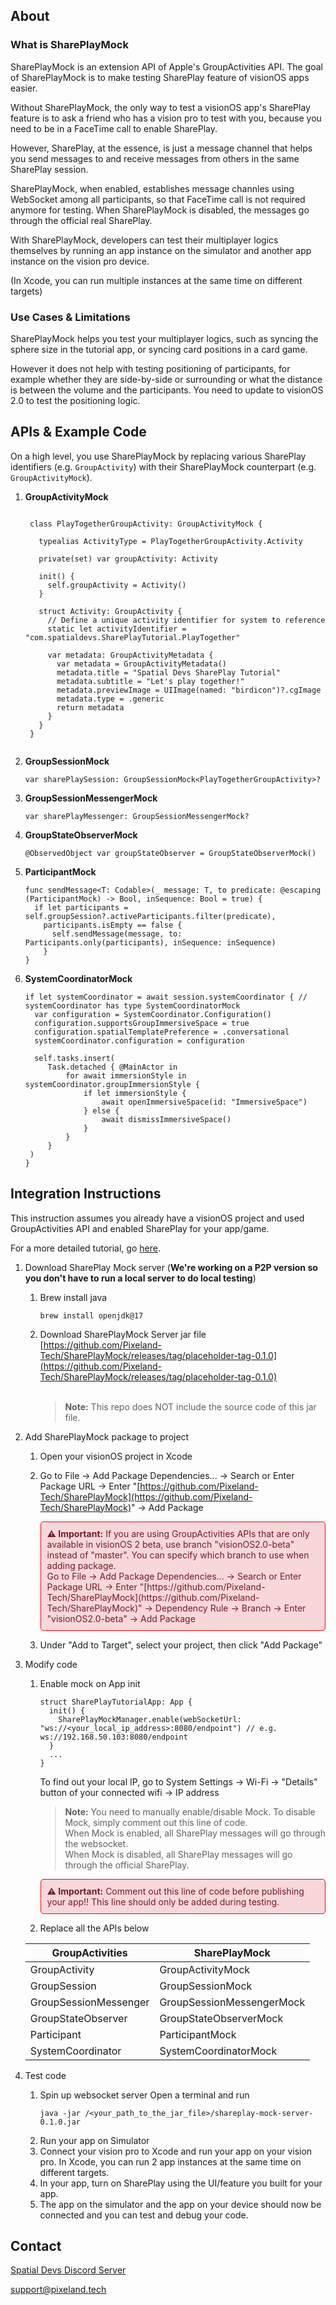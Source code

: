 ## About
### What is SharePlayMock
  SharePlayMock is an extension API of Apple's GroupActivities API. The goal of SharePlayMock is to make testing SharePlay feature of visionOS apps easier.

  Without SharePlayMock, the only way to test a visionOS app's SharePlay feature is to ask a friend who has a vision pro to test with you, because you need to be in a FaceTime call to enable SharePlay. 
  
  However, SharePlay, at the essence, is just a message channel that helps you send messages to and receive messages from others in the same SharePlay session. 
  
  SharePlayMock, when enabled, establishes message channles using WebSocket among all participants, so that FaceTime call is not required anymore for testing. When SharePlayMock is disabled, the messages go through the official real SharePlay.
  
  With SharePlayMock, developers can test their multiplayer logics themselves by running an app instance on the simulator and another app instance on the vision pro device. 
  
  (In Xcode, you can run multiple instances at the same time on different targets)

### Use Cases & Limitations
  SharePlayMock helps you test your multiplayer logics, such as syncing the sphere size in the tutorial app, or syncing card positions in a card game. 
  
  However it does not help with testing positioning of participants, for example whether they are side-by-side or surrounding or what the distance is between the volume and the participants. You need to update to visionOS 2.0 to test the positioning logic.

## APIs & Example Code

On a high level, you use SharePlayMock by replacing various SharePlay identifiers (e.g. `GroupActivity`) with their SharePlayMock counterpart (e.g. `GroupActivityMock`).

1. **GroupActivityMock**<br>
    <pre><code>
    class PlayTogetherGroupActivity: GroupActivityMock {
           
      typealias ActivityType = PlayTogetherGroupActivity.Activity
             
      private(set) var groupActivity: Activity
             
      init() {
        self.groupActivity = Activity()
      }
             
      struct Activity: GroupActivity {
        // Define a unique activity identifier for system to reference
        static let activityIdentifier = "com.spatialdevs.SharePlayTutorial.PlayTogether"
             
        var metadata: GroupActivityMetadata {
          var metadata = GroupActivityMetadata()
          metadata.title = "Spatial Devs SharePlay Tutorial"
          metadata.subtitle = "Let's play together!"
          metadata.previewImage = UIImage(named: "birdicon")?.cgImage
          metadata.type = .generic
          return metadata
        }
      }
    }
    </code></pre>
2. **GroupSessionMock**
   ```
   var sharePlaySession: GroupSessionMock<PlayTogetherGroupActivity>?
   ```
3. **GroupSessionMessengerMock**
    ```
    var sharePlayMessenger: GroupSessionMessengerMock?
    ```
4. **GroupStateObserverMock**
    ```
    @ObservedObject var groupStateObserver = GroupStateObserverMock()
    ```
5. **ParticipantMock**
     ```
     func sendMessage<T: Codable>(_ message: T, to predicate: @escaping (ParticipantMock) -> Bool, inSequence: Bool = true) {
       if let participants = self.groupSession?.activeParticipants.filter(predicate),
         participants.isEmpty == false {
           self.sendMessage(message, to: Participants.only(participants), inSequence: inSequence)
         }
     }
     ```
6. **SystemCoordinatorMock**
     ```
     if let systemCoordinator = await session.systemCoordinator { // systemCoordinator has type SystemCoordinatorMock
       var configuration = SystemCoordinator.Configuration()
       configuration.supportsGroupImmersiveSpace = true
       configuration.spatialTemplatePreference = .conversational
       systemCoordinator.configuration = configuration
       
       self.tasks.insert(
          Task.detached { @MainActor in
              for await immersionStyle in systemCoordinator.groupImmersionStyle {
                  if let immersionStyle {
                      await openImmersiveSpace(id: "ImmersiveSpace")
                  } else {
                      await dismissImmersiveSpace()
                  }
              }
          }
      )
     }
     ```

## Integration Instructions
This instruction assumes you already have a visionOS project and used GroupActivities API and enabled SharePlay for your app/game.

For a more detailed tutorial, go [here](https://medium.com/@xinyichen0321/the-easiest-way-to-test-shareplay-on-visionos-apps-7bf8a1753d8e).

1. Download SharePlay Mock server (**We're working on a P2P version so you don't have to run a local server to do local testing**)
   1. Brew install java <br>
       ```
       brew install openjdk@17
       ```
   2. Download SharePlayMock Server jar file <br>
     [https://github.com/Pixeland-Tech/SharePlayMock/releases/tag/placeholder-tag-0.1.0](https://github.com/Pixeland-Tech/SharePlayMock/releases/tag/placeholder-tag-0.1.0) <br><br>
       > **Note:**
       > This repo does NOT include the source code of this jar file.
2. Add SharePlayMock package to project
   1. Open your visionOS project in Xcode
   2. Go to File -> Add Package Dependencies... -> Search or Enter Package URL -> Enter "[https://github.com/Pixeland-Tech/SharePlayMock](https://github.com/Pixeland-Tech/SharePlayMock)" -> Add Package

      <div style="border: 1px solid red; padding: 10px; background-color: #f8d7da; color: #721c24; border-radius: 5px;">
        <strong>⚠️ Important:</strong>  
        If you are using GroupActivities APIs that are only available in visionOS 2 beta, use branch "visionOS2.0-beta" instead of "master". You can specify which branch to use when adding package. <br>
        Go to File -> Add Package Dependencies... -> Search or Enter Package URL -> Enter "[https://github.com/Pixeland-Tech/SharePlayMock](https://github.com/Pixeland-Tech/SharePlayMock)" -> Dependency Rule -> Branch -> Enter "visionOS2.0-beta" -> Add Package
      </div>

   3. Under "Add to Target", select your project, then click "Add Package"
3. Modify code
   1. Enable mock on App init
      ```
      struct SharePlayTutorialApp: App {
        init() {
          SharePlayMockManager.enable(webSocketUrl: "ws://<your_local_ip_address>:8080/endpoint") // e.g. ws://192.168.50.103:8080/endpoint
        }
        ...
      }
      ```
      To find out your local IP, go to System Settings -> Wi-Fi -> "Details" button of your connected wifi -> IP address
      
      > **Note:**
      > You need to manually enable/disable Mock. To disable Mock, simply comment out this line of code. <br>
      > When Mock is enabled, all SharePlay messages will go through the websocket. <br>
      > When Mock is disabled, all SharePlay messages will go through the official SharePlay.
      <div style="border: 1px solid red; padding: 10px; background-color: #f8d7da; color: #721c24; border-radius: 5px;">
        <strong>⚠️ Important:</strong> Comment out this line of code before publishing your app!! This line should only be added during testing.
      </div>
   3. Replace all the APIs below

   |GroupActivities|SharePlayMock|
   |---------------|-------------|
   |GroupActivity|GroupActivityMock|
   |GroupSession|GroupSessionMock|
   |GroupSessionMessenger|GroupSessionMessengerMock|
   |GroupStateObserver|GroupStateObserverMock|
   |Participant|ParticipantMock|
   |SystemCoordinator|SystemCoordinatorMock|
5. Test code
   1. Spin up websocket server
      Open a terminal and run
      ```
      java -jar /<your_path_to_the_jar_file>/shareplay-mock-server-0.1.0.jar
      ```
   2. Run your app on Simulator
   3. Connect your vision pro to Xcode and run your app on your vision pro.
      In Xcode, you can run 2 app instances at the same time on different targets.
   4. In your app, turn on SharePlay using the UI/feature you built for your app.
   5. The app on the simulator and the app on your device should now be connected and you can test and debug your code.

## Contact
[Spatial Devs Discord Server](https://discord.gg/GhHyZjwBYh)

[support@pixeland.tech](mailto:support@pixeland.tech)
      
   
